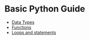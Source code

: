 # Basic Python Guide

- [Data Types](docs/DataTypes.md)
- [Functions](Functions.md)
- [Loops and statements](Loops_and_statements.md)
